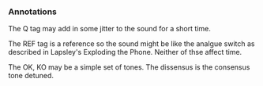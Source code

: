 ### Annotations

The Q tag may add in some jitter to the sound for a short time.

The REF tag is a reference so the sound might be like the analgue switch as described in Lapsley's Exploding the Phone. Neither of thse affect time. 

The OK, KO may be a simple set of tones. The dissensus is the consensus tone detuned. 
